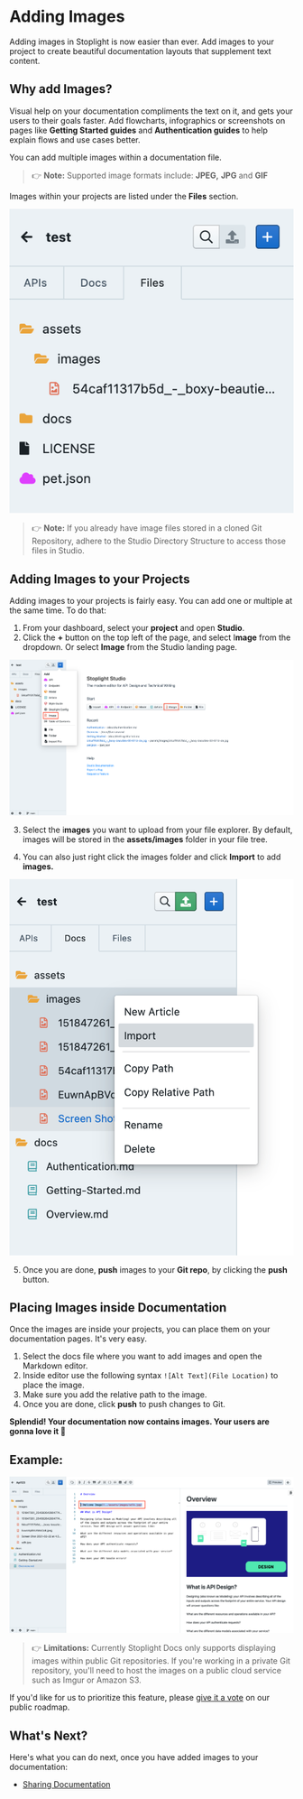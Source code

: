 # Adding Images

Adding images in Stoplight is now easier than ever. Add images to your project to create beautiful documentation layouts that supplement text content.

## Why add Images?

Visual help on your documentation compliments the text on it, and gets your users to their goals faster. Add flowcharts, infographics or screenshots on pages like **Getting Started guides** and **Authentication guides** to help explain flows and use cases better. 

You can add multiple images within a documentation file. 

<!-- theme: info -->
> 👉 **Note:** Supported  image formats include: **JPEG,** **JPG** and **GIF**

Images within your projects are listed under the **Files** section. 

![Add Images](../assets/images/add_images_1.png)

<!-- theme: info -->
> 👉 **Note:** If you already have image files stored in a cloned Git Repository, adhere to the Studio Directory Structure to access those files in Studio. 

## **Adding Images to your Projects**

Adding images to your projects is fairly easy. You can add one or multiple at the same time. To do that: 

1. From your dashboard, select your **project** and open **Studio**. 
2.  Click the **+** button on the top left of the page, and select I**mage** from the dropdown. Or select **Image** from the Studio landing page. 

![Add Images](../assets/images/add_images_2.png)

3. Select the i**mages** you want to upload from your file explorer. By default, images will be stored in the **assets/images** folder in your file tree.

4. You can also just right click the images folder and click **Import** to add **images.** 

![Add Images](../assets/images/add_images_3.png)

5. Once you are done, **push** images to your **Git repo**, by clicking the **push** button. 

## Placing Images inside Documentation

Once the images are inside your projects, you can place them on your documentation pages. It's very easy. 

1. Select the docs file where you want to add images and open the Markdown editor. 
2. Inside editor use the following syntax  `![Alt Text](File Location)` to place the image. 
3. Make sure you add the relative path to the image.
4. Once you are done, click **push** to push changes to Git. 

**Splendid! Your documentation now contains images. Your users are gonna love it 👏**

## Example:

![Add Images](../assets/images/add_images_4.png)

<!-- theme: warning -->
> 👉 **Limitations:** Currently Stoplight Docs only supports displaying images within public Git repositories. If you're working in a private Git repository, you'll need to host the images on a public cloud service such as Imgur or Amazon S3. 

If you'd like for us to prioritize this feature, please [give it a vote](https://roadmap.stoplight.io/c/100-display-images-from-private-git-repositories) on our public roadmap.

## What's Next?

Here's what you can do next, once you have added images to your documentation: 

- [Sharing Documentation](../1.-quickstarts/share-documentation-quickstart.md)